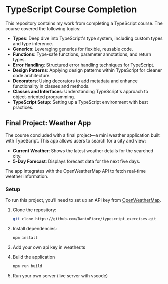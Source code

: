 # TypeScript Course Completion

This repository contains my work from completing a TypeScript course. The course covered the following topics:

- **Types**: Deep dive into TypeScript's type system, including custom types and type inference.
- **Generics**: Leveraging generics for flexible, reusable code.
- **Functions**: Type-safe functions, parameter annotations, and return types.
- **Error Handling**: Structured error handling techniques for TypeScript.
- **Design Patterns**: Applying design patterns within TypeScript for cleaner code architecture.
- **Decorators**: Using decorators to add metadata and enhance functionality in classes and methods.
- **Classes and Interfaces**: Understanding TypeScript's approach to object-oriented programming.
- **TypeScript Setup**: Setting up a TypeScript environment with best practices.

## Final Project: Weather App

The course concluded with a final project—a mini weather application built with TypeScript. This app allows users to search for a city and view:

- **Current Weather**: Shows the latest weather details for the searched city.
- **5-Day Forecast**: Displays forecast data for the next five days.

The app integrates with the OpenWeatherMap API to fetch real-time weather information.

### Setup

To run this project, you’ll need to set up an API key from [OpenWeatherMap](https://openweathermap.org/api).

1. Clone the repository:
   ```bash
   git clone https://github.com/DanioFiore/typescript_exercises.git

2. Install dependencies:
    ```bash
    npm install

3. Add your own api key in weather.ts

4. Build the application
    ```bash
    npm run build

5. Run your own server (live server with vscode)
